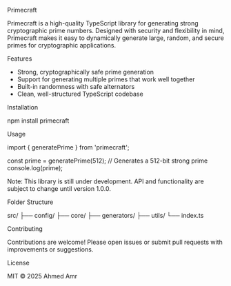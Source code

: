 Primecraft

Primecraft is a high-quality TypeScript library for generating strong cryptographic prime numbers. Designed with security and flexibility in mind, Primecraft makes it easy to dynamically generate large, random, and secure primes for cryptographic applications.

Features

- Strong, cryptographically safe prime generation
- Support for generating multiple primes that work well together
- Built-in randomness with safe alternators
- Clean, well-structured TypeScript codebase

Installation

npm install primecraft

Usage

import { generatePrime } from 'primecraft';

const prime = generatePrime(512); // Generates a 512-bit strong prime
console.log(prime);

Note: This library is still under development. API and functionality are subject to change until version 1.0.0.

Folder Structure

src/
├── config/
├── core/
├── generators/
├── utils/
└── index.ts

Contributing

Contributions are welcome! Please open issues or submit pull requests with improvements or suggestions.

License

MIT © 2025 Ahmed Amr
